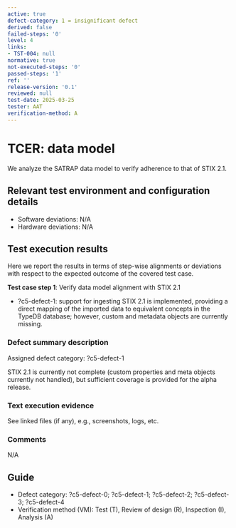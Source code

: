 ```yaml
---
active: true
defect-category: 1 = insignificant defect
derived: false
failed-steps: '0'
level: 4
links:
- TST-004: null
normative: true
not-executed-steps: '0'
passed-steps: '1'
ref: ''
release-version: '0.1'
reviewed: null
test-date: 2025-03-25
tester: AAT
verification-method: A
---
```


# TCER: data model

We analyze the SATRAP data model to verify adherence to that of STIX 2.1.

## Relevant test environment and configuration details

- Software deviations: N/A
- Hardware deviations: N/A

## Test execution results

Here we report the results in terms of step-wise alignments or deviations with respect to the expected outcome of the covered test case.

**Test case step 1**: Verify data model alignment with STIX 2.1

- ?c5-defect-1: support for ingesting STIX 2.1 is implemented, providing a direct mapping of the imported data to equivalent concepts in the TypeDB database; however, custom and metadata objects are currently missing.

### Defect summary description

Assigned defect category: ?c5-defect-1

STIX 2.1 is currently not complete (custom properties and meta objects currently not handled), but sufficient coverage is provided for the alpha release.

### Text execution evidence

See linked files (if any), e.g., screenshots, logs, etc.

### Comments

N/A

## Guide

- Defect category: ?c5-defect-0; ?c5-defect-1; ?c5-defect-2; ?c5-defect-3; ?c5-defect-4
- Verification method (VM): Test (T), Review of design (R), Inspection (I), Analysis (A)